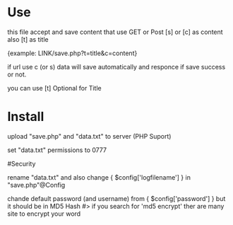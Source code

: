# Use
this file accept and save content that use GET or Post [s] or [c] as content also [t] as title

{example: LINK/save.php?t=title&c=content}

if url use c (or s) data will save automatically and responce if save success or not.

you can use [t] Optional for Title

# Install

upload "save.php" and "data.txt" to server (PHP Suport)

set "data.txt" permissions to 0777

#Security

rename  "data.txt" and also change { $config['logfilename'] } in  "save.php"@Config

chande default password (and username) from { $config['password'] }  but it should be in MD5 Hash #> if you search for 'md5 encrypt' ther are many site to encrypt your word



